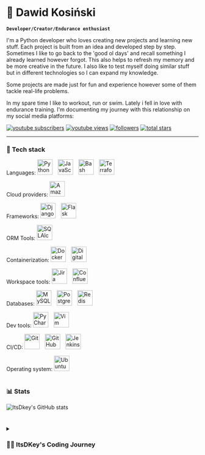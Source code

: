 # :running: Dawid Kosiński

**`Developer/Creator/Endurance enthusiast`**

I'm a Python developer who loves creating new projects and learning new stuff. Each project is built from an idea and 
developed step by step. Sometimes I like to go back to the 'good ol days' and recall something I already learned 
however forgot. This also helps to refresh my memory and be more creative in the future. I also like to test myself
doing similar stuff but in different technologies so I can expand my knowledge.

Some projects are made just for fun and experience however some of them tackle real-life problems.

In my spare time I like to workout, run or swim. Lately i fell in love with endurance training. I'm documenting 
my journey with this relationship on my social media platforms:

<p>
  <a href="https://www.youtube.com/@Itsdkey">
     <img alt="youtube subscribers" title="Subscribe to my YouTube channel" src="https://custom-icon-badges.demolab.com/youtube/channel/subscribers/UCW53ojpedJxOOqw2e7HevBA?color=%23E05D44&label=SUBSCRIBE&logo=video&logoColor=white&style=for-the-badge&labelColor=CE4630"/></a> 
  <a href="https://www.youtube.com/@Itsdkey">
     <img alt="youtube views" title="YouTube views" src="https://custom-icon-badges.demolab.com/youtube/channel/views/UCW53ojpedJxOOqw2e7HevBA?color=%23E1AD0E&logo=eye&logoColor=white&style=for-the-badge&labelColor=C79600"/></a> 
  <a href="https://github.com/itsdkey/itsdkey?tab=followers">
     <img alt="followers" title="Follow me on Github" src="https://custom-icon-badges.demolab.com/github/followers/itsdkey?color=236ad3&labelColor=1155ba&style=for-the-badge&logo=person-add&label=Follow&logoColor=white"/></a>
  <a href="https://github.com/itsdkey?tab=repositories&sort=stargazers">
     <img alt="total stars" title="Total stars on GitHub" src="https://custom-icon-badges.demolab.com/github/stars/itsdkey?color=55960c&style=for-the-badge&labelColor=488207&logo=star"/></a>
</p>

---

### 🧰 Tech stack

<div>
    <p>
    Languages:
        <img alt="Python" width="40px" style="padding-right:10px;" src="https://cdn.jsdelivr.net/gh/devicons/devicon/icons/python/python-original.svg" />
        <img alt="JavaScript" width="40px" style="padding-right:10px;" src="https://cdn.jsdelivr.net/gh/devicons/devicon/icons/javascript/javascript-plain.svg" />
        <img alt="Bash" width="40px" style="padding-right:10px;" src="https://cdn.jsdelivr.net/gh/devicons/devicon/icons/bash/bash-original.svg" />
        <img alt="Terraform" width="40px" style="padding-right:10px;" src="https://cdn.jsdelivr.net/gh/devicons/devicon/icons/terraform/terraform-original-wordmark.svg" />
    </p>
</div>

<div>
    <p>
    Cloud providers:
        <img alt="AmazonWebServices" width="40px" style="padding-right:10px;" src="https://cdn.jsdelivr.net/gh/devicons/devicon/icons/amazonwebservices/amazonwebservices-plain-wordmark.svg" />
    </p>
</div>

<div>
    <p>
    Frameworks:
        <img alt="Django" width="40px" style="padding-right:10px;" src="https://cdn.jsdelivr.net/gh/devicons/devicon/icons/django/django-plain-wordmark.svg" />
        <img alt="Flask" width="40px" style="padding-right:10px;" src="https://cdn.jsdelivr.net/gh/devicons/devicon/icons/flask/flask-original-wordmark.svg" />
    </p>
    <p>ORM Tools:
        <img alt="SQLAlchemy" width="40px" style="padding-right:10px;" src="https://cdn.jsdelivr.net/gh/devicons/devicon/icons/sqlalchemy/sqlalchemy-original-wordmark.svg" />
    </p>
</div>

<div>
    <p>
    Containerization:
        <img alt="Docker" width="40px" style="padding-right:10px;" src="https://cdn.jsdelivr.net/gh/devicons/devicon/icons/docker/docker-original-wordmark.svg" />
        <img alt="DigitalOcean" width="40px" style="padding-right:10px;" src="https://cdn.jsdelivr.net/gh/devicons/devicon/icons/digitalocean/digitalocean-original-wordmark.svg" />
    </p>
</div>

<div>
    <p>
    Workspace tools:
        <img alt="Jira" width="40px" style="padding-right:10px;" src="https://cdn.jsdelivr.net/gh/devicons/devicon/icons/jira/jira-original.svg" />
        <img alt="Confluence" width="40px" style="padding-right:10px;" src="https://cdn.jsdelivr.net/gh/devicons/devicon/icons/confluence/confluence-original-wordmark.svg" />
    </p>
</div>

<div>
    <p>
    Databases:
        <img alt="MySQL" width="40px" style="padding-right:10px;" src="https://cdn.jsdelivr.net/gh/devicons/devicon/icons/mysql/mysql-original-wordmark.svg" />
        <img alt="Postgresql" width="40px" style="padding-right:10px;" src="https://cdn.jsdelivr.net/gh/devicons/devicon/icons/postgresql/postgresql-original-wordmark.svg" />
        <img alt="Redis" width="40px" style="padding-right:10px;" src="https://cdn.jsdelivr.net/gh/devicons/devicon/icons/redis/redis-original-wordmark.svg" />
    </p>
</div>

<div>
    <p>Dev tools:
        <img alt="PyCharm" width="40px" style="padding-right:10px;" src="https://cdn.jsdelivr.net/gh/devicons/devicon/icons/pycharm/pycharm-original.svg" />
        <img alt="Vim" width="40px" style="padding-right:10px;" src="https://cdn.jsdelivr.net/gh/devicons/devicon/icons/vim/vim-original.svg" />
    </p>
</div>

<div>
    <p>
    CI/CD:
        <img alt="Git" width="40px" style="padding-right:10px;" src="https://cdn.jsdelivr.net/gh/devicons/devicon/icons/git/git-original-wordmark.svg" />
        <img alt="GitHub" width="40px" style="padding-right:10px;" src="https://cdn.jsdelivr.net/gh/devicons/devicon/icons/github/github-original-wordmark.svg" />
        <img alt="Jenkins" width="40px" style="padding-right:10px;" src="https://cdn.jsdelivr.net/gh/devicons/devicon/icons/jenkins/jenkins-original.svg" />
    </p>
</div>

<div>
    <p>
    Operating system:
        <img alt="Ubuntu" width="40px" style="padding-right:10px;" src="https://cdn.jsdelivr.net/gh/devicons/devicon/icons/ubuntu/ubuntu-plain.svg" />
    </p>
</div>

# 

### 📊 Stats

![ItsDkey's GitHub stats](https://github-readme-stats.vercel.app/api?username=itsdkey&show_icons=true&theme=gruvbox)

<!-- ![GitHub Streak](https://streak-stats.demolab.com?user=itsdkey&theme=gruvbox&border_radius=4.5) -->

#

<details>
 <summary><h3>👨‍💻 ItsDKey's Coding Journey</h3></summary>
   I started my coding journey as a when I first wanted to have my own Tibia Open Server. It all started with writing 
(more reading) simple C++ scripts that the server then runs. After junior-high I decided to pick a computer-science orientated 
class in to high-school. There I learned the basics HTML, CSS (I was an admin on a simple webpage game) and other stuff
like C++, algorithm, maths and so on. After graduating from high school I applied to collage to study computer science. 
With loads of motivation I learned everything I could about this programming world - code, unix, linux, theory. 
And all the while, teaching myself Java development with a dream to build my app, but soon got overshadowed by my 
desire to excel in Python. A desire that landed me a software engineering job before graduation.

</details>

[website]: https://webnaq.pl
[youtube]: https://youtube.com/@itsdkey
